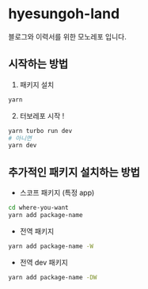 # hyesungoh-land

블로그와 이력서를 위한 모노레포 입니다.

## 시작하는 방법

1. 패키지 설치

```bash
yarn
```

2. 터보레포 시작 !

```bash
yarn turbo run dev
# 아니면
yarn dev
```

## 추가적인 패키지 설치하는 방법

- 스코프 패키지 (특정 app)

```bash
cd where-you-want
yarn add package-name
```

- 전역 패키지

```bash
yarn add package-name -W
```

- 전역 dev 패키지

```bash
yarn add package-name -DW
```
